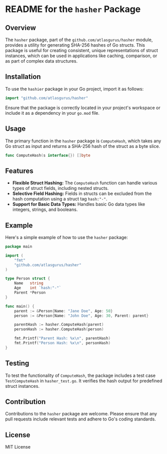 
# README for the `hasher` Package

## Overview
The `hasher` package, part of the `github.com/atlasgurus/hasher` module, provides a utility for generating SHA-256 hashes of Go structs. This package is useful for creating consistent, unique representations of struct instances, which can be used in applications like caching, comparison, or as part of complex data structures.

## Installation
To use the `hashier` package in your Go project, import it as follows:

```go
import "github.com/atlasgurus/hasher"
```

Ensure that the package is correctly located in your project's workspace or include it as a dependency in your `go.mod` file.

## Usage
The primary function in the `hasher` package is `ComputeHash`, which takes any Go struct as input and returns a SHA-256 hash of the struct as a byte slice.

```go
func ComputeHash(s interface{}) []byte
```

## Features
- **Flexible Struct Hashing:** The `ComputeHash` function can handle various types of struct fields, including nested structs.
- **Selective Field Hashing:** Fields in structs can be excluded from the hash computation using a struct tag `hash:"-"`.
- **Support for Basic Data Types:** Handles basic Go data types like integers, strings, and booleans.

## Example
Here's a simple example of how to use the `hasher` package:

```go
package main

import (
    "fmt"
    "github.com/atlasgurus/hasher"
)

type Person struct {
    Name   string
    Age    int `hash:"-"`
    Parent *Person
}

func main() {
    parent := &Person{Name: "Jane Doe", Age: 50}
    person := &Person{Name: "John Doe", Age: 30, Parent: parent}

    parentHash := hasher.ComputeHash(parent)
    personHash := hasher.ComputeHash(person)

    fmt.Printf("Parent Hash: %x\n", parentHash)
    fmt.Printf("Person Hash: %x\n", personHash)
}
```

## Testing
To test the functionality of `ComputeHash`, the package includes a test case `TestComputeHash` in `hasher_test.go`. It verifies the hash output for predefined struct instances.

## Contribution
Contributions to the `hasher` package are welcome. Please ensure that any pull requests include relevant tests and adhere to Go's coding standards.

## License
MIT License